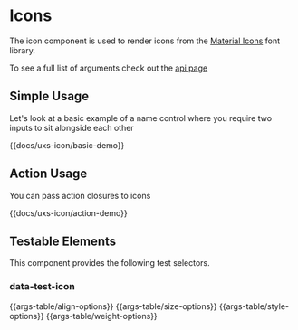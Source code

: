 # Icons

The icon component is used to render icons from the <a href="https://material.io/icons/">Material Icons</a> font library.

To see a full list of arguments check out the [api page](/docs/api/components/uxs-icon)

## Simple Usage

Let's look at a basic example of a name control where you require two inputs to sit alongside each other

{{docs/uxs-icon/basic-demo}}

## Action Usage

You can pass action closures to icons

{{docs/uxs-icon/action-demo}}

## Testable Elements

This component provides the following test selectors.

### data-test-icon

{{args-table/align-options}}
{{args-table/size-options}}
{{args-table/style-options}}
{{args-table/weight-options}}
